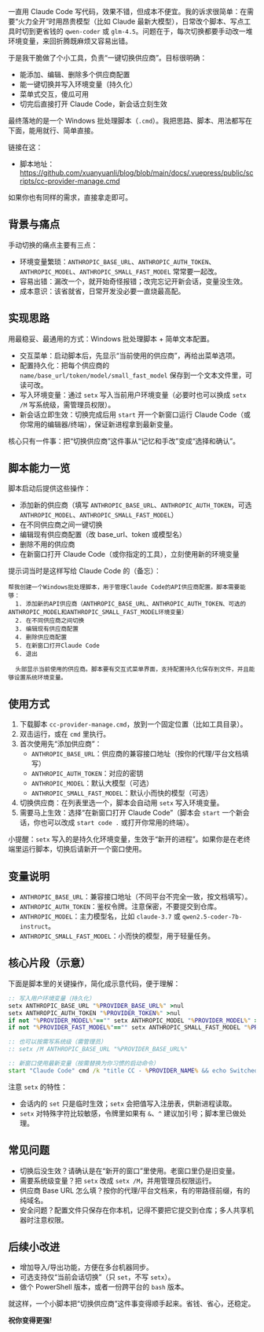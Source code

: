 一直用 Claude Code 写代码，效果不错，但成本不便宜。我的诉求很简单：在需要“火力全开”时用昂贵模型（比如 Claude 最新大模型），日常改个脚本、写点工具时切到更省钱的 `qwen-coder` 或 `glm-4.5`。问题在于，每次切换都要手动改一堆环境变量，来回折腾既麻烦又容易出错。

于是我干脆做了个小工具，负责“一键切换供应商”。目标很明确：
- 能添加、编辑、删除多个供应商配置
- 能一键切换并写入环境变量（持久化）
- 菜单式交互，傻瓜可用
- 切完后直接打开 Claude Code，新会话立刻生效

最终落地的是一个 Windows 批处理脚本（`.cmd`）。我把思路、脚本、用法都写在下面，能用就行、简单直接。

<!-- more -->

链接在这：
- 脚本地址：https://github.com/xuanyuanli/blog/blob/main/docs/.vuepress/public/scripts/cc-provider-manage.cmd

如果你也有同样的需求，直接拿走即可。

## 背景与痛点

手动切换的痛点主要有三点：
- 环境变量繁琐：`ANTHROPIC_BASE_URL`、`ANTHROPIC_AUTH_TOKEN`、`ANTHROPIC_MODEL`、`ANTHROPIC_SMALL_FAST_MODEL` 常常要一起改。
- 容易出错：漏改一个，就开始奇怪报错；改完忘记开新会话，变量没生效。
- 成本意识：该省就省，日常开发没必要一直烧最高配。

## 实现思路

用最稳妥、最通用的方式：Windows 批处理脚本 + 简单文本配置。

- 交互菜单：启动脚本后，先显示“当前使用的供应商”，再给出菜单选项。
- 配置持久化：把每个供应商的 `name/base_url/token/model/small_fast_model` 保存到一个文本文件里，可读可改。
- 写入环境变量：通过 `setx` 写入当前用户环境变量（必要时也可以换成 `setx /M` 写系统级，需管理员权限）。
- 新会话立即生效：切换完成后用 `start` 开一个新窗口运行 Claude Code（或你常用的编辑器/终端），保证新进程拿到最新变量。

核心只有一件事：把“切换供应商”这件事从“记忆和手改”变成“选择和确认”。

## 脚本能力一览

脚本启动后提供这些操作：
- 添加新的供应商（填写 `ANTHROPIC_BASE_URL`、`ANTHROPIC_AUTH_TOKEN`，可选 `ANTHROPIC_MODEL`、`ANTHROPIC_SMALL_FAST_MODEL`）
- 在不同供应商之间一键切换
- 编辑现有供应商配置（改 base_url、token 或模型名）
- 删除不用的供应商
- 在新窗口打开 Claude Code（或你指定的工具），立刻使用新的环境变量

提示词当时是这样写给 Claude Code 的（备忘）：
```text
帮我创建一个Windows批处理脚本，用于管理Claude Code的API供应商配置。脚本需要能够：
  1. 添加新的API供应商（ANTHROPIC_BASE_URL、ANTHROPIC_AUTH_TOKEN、可选的ANTHROPIC_MODEL和ANTHROPIC_SMALL_FAST_MODEL环境变量）
  2. 在不同供应商之间切换
  3. 编辑现有供应商配置
  4. 删除供应商配置
  5. 在新窗口打开Claude Code
  6. 退出

  头部显示当前使用的供应商。脚本要有交互式菜单界面，支持配置持久化保存到文件，并且能够设置系统环境变量。
```

## 使用方式

1. 下载脚本 `cc-provider-manage.cmd`，放到一个固定位置（比如工具目录）。
2. 双击运行，或在 `cmd` 里执行。
3. 首次使用先“添加供应商”：
   - `ANTHROPIC_BASE_URL`：供应商的兼容接口地址（按你的代理/平台文档填写）
   - `ANTHROPIC_AUTH_TOKEN`：对应的密钥
   - `ANTHROPIC_MODEL`：默认大模型（可选）
   - `ANTHROPIC_SMALL_FAST_MODEL`：默认小而快的模型（可选）
4. 切换供应商：在列表里选一个，脚本会自动用 `setx` 写入环境变量。
5. 需要马上生效：选择“在新窗口打开 Claude Code”（脚本会 `start` 一个新会话，你也可以改成 `start code .` 或打开你常用的终端）。

小提醒：`setx` 写入的是持久化环境变量，生效于“新开的进程”。如果你是在老终端里运行脚本，切换后请新开一个窗口使用。

## 变量说明

- `ANTHROPIC_BASE_URL`：兼容接口地址（不同平台不完全一致，按文档填写）。
- `ANTHROPIC_AUTH_TOKEN`：鉴权令牌。注意保密，不要提交到仓库。
- `ANTHROPIC_MODEL`：主力模型名，比如 `claude-3.7` 或 `qwen2.5-coder-7b-instruct`。
- `ANTHROPIC_SMALL_FAST_MODEL`：小而快的模型，用于轻量任务。

## 核心片段（示意）

下面是脚本里的关键操作，简化成示意代码，便于理解：

```bat
:: 写入用户环境变量（持久化）
setx ANTHROPIC_BASE_URL "%PROVIDER_BASE_URL%" >nul
setx ANTHROPIC_AUTH_TOKEN "%PROVIDER_TOKEN%" >nul
if not "%PROVIDER_MODEL%"=="" setx ANTHROPIC_MODEL "%PROVIDER_MODEL%" >nul
if not "%PROVIDER_FAST_MODEL%"=="" setx ANTHROPIC_SMALL_FAST_MODEL "%PROVIDER_FAST_MODEL%" >nul

:: 也可以按需写系统级（需管理员）
:: setx /M ANTHROPIC_BASE_URL "%PROVIDER_BASE_URL%"

:: 新窗口使用最新变量（按需替换为你习惯的启动命令）
start "Claude Code" cmd /k "title CC - %PROVIDER_NAME% && echo Switched to %PROVIDER_NAME% && echo."
```

注意 `setx` 的特性：
- 会话内的 `set` 只是临时生效；`setx` 会把值写入注册表，供新进程读取。
- `setx` 对特殊字符比较敏感，令牌里如果有 `&`、`^` 建议加引号；脚本里已做处理。

## 常见问题

- 切换后没生效？请确认是在“新开的窗口”里使用。老窗口里仍是旧变量。
- 需要系统级变量？把 `setx` 改成 `setx /M`，并用管理员权限运行。
- 供应商 Base URL 怎么填？按你的代理/平台文档来，有的带路径前缀，有的纯域名。
- 安全问题？配置文件只保存在你本机，记得不要把它提交到仓库；多人共享机器时注意权限。

## 后续小改进

- 增加导入/导出功能，方便在多台机器同步。
- 可选支持仅“当前会话切换”（只 `set`，不写 `setx`）。
- 做个 PowerShell 版本，或者一份跨平台的 `bash` 版本。

就这样，一个小脚本把“切换供应商”这件事变得顺手起来。省钱、省心，还稳定。

**祝你变得更强!**
